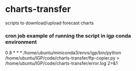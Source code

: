 # charts-transfer
scripts to download/upload forecast charts

### cron job example of running the script in igp conda environment
0 8 * * * /home/ubuntu/miniconda3/envs/igp/bin/python /home/ubuntu/IGP/code/charts-transfer/ftp-copier.py > /home/ubuntu/IGP/code/charts-transfer/error.log 2>&1
